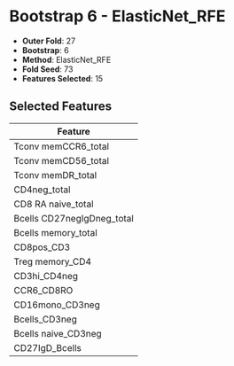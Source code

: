 # Bootstrap 6 - ElasticNet_RFE

- **Outer Fold**: 27
- **Bootstrap**: 6
- **Method**: ElasticNet_RFE
- **Fold Seed**: 73
- **Features Selected**: 15

## Selected Features

| Feature |
|---------|
| Tconv memCCR6_total |
| Tconv memCD56_total |
| Tconv memDR_total |
| CD4neg_total |
| CD8 RA naive_total |
| Bcells CD27negIgDneg_total |
| Bcells memory_total |
| CD8pos_CD3 |
| Treg memory_CD4 |
| CD3hi_CD4neg |
| CCR6_CD8RO |
| CD16mono_CD3neg |
| Bcells_CD3neg |
| Bcells naive_CD3neg |
| CD27IgD_Bcells |
